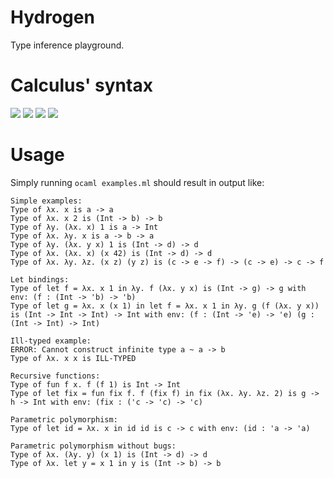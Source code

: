 # Hydrogen
Type inference playground.

# Calculus' syntax
<img src="https://render.githubusercontent.com/render/math?math=\text{var} \ni x,\dots">

<img src="https://render.githubusercontent.com/render/math?math=\text{tvar} \ni \alpha,\dots">

<img src="https://render.githubusercontent.com/render/math?math=\text{type} \ni \tau \Coloneqq \alpha \mid \text{Int} \mid \tau \rightarrow \tau">

<img src="https://render.githubusercontent.com/render/math?math=\text{expr} \ni e \Coloneqq x \mid n \mid \lambda x . e \mid \text{fun} f x . e \mid e \: e \mid \text{let} x = e \: \text{in} \: e">

# Usage
Simply running `ocaml examples.ml` should result in output like:
```
Simple examples:
Type of λx. x is a -> a
Type of λx. x 2 is (Int -> b) -> b
Type of λy. (λx. x) 1 is a -> Int
Type of λx. λy. x is a -> b -> a
Type of λy. (λx. y x) 1 is (Int -> d) -> d
Type of λx. (λx. x) (x 42) is (Int -> d) -> d
Type of λx. λy. λz. (x z) (y z) is (c -> e -> f) -> (c -> e) -> c -> f

Let bindings:
Type of let f = λx. x 1 in λy. f (λx. y x) is (Int -> g) -> g with env: (f : (Int -> 'b) -> 'b)
Type of let g = λx. x (x 1) in let f = λx. x 1 in λy. g (f (λx. y x)) is (Int -> Int -> Int) -> Int with env: (f : (Int -> 'e) -> 'e) (g : (Int -> Int) -> Int)

Ill-typed example:
ERROR: Cannot construct infinite type a ~ a -> b
Type of λx. x x is ILL-TYPED

Recursive functions:
Type of fun f x. f (f 1) is Int -> Int
Type of let fix = fun fix f. f (fix f) in fix (λx. λy. λz. 2) is g -> h -> Int with env: (fix : ('c -> 'c) -> 'c)

Parametric polymorphism:
Type of let id = λx. x in id id is c -> c with env: (id : 'a -> 'a)

Parametric polymorphism without bugs:
Type of λx. (λy. y) (x 1) is (Int -> d) -> d
Type of λx. let y = x 1 in y is (Int -> b) -> b
```

